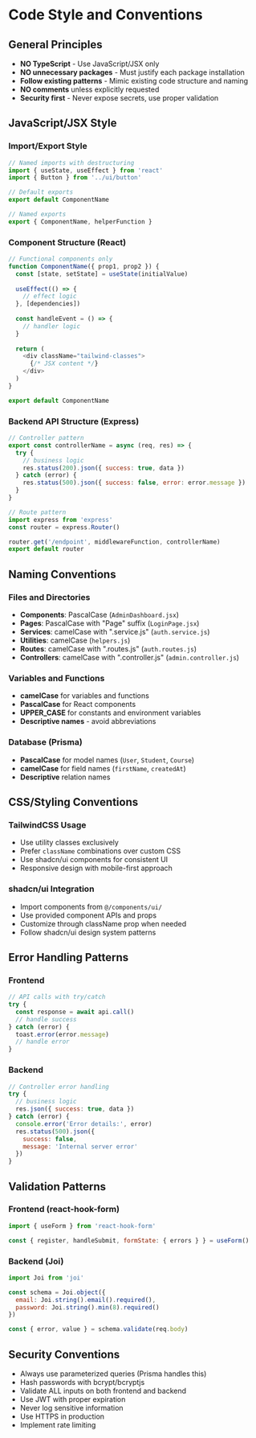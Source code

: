 # Code Style and Conventions

## General Principles
- **NO TypeScript** - Use JavaScript/JSX only
- **NO unnecessary packages** - Must justify each package installation
- **Follow existing patterns** - Mimic existing code structure and naming
- **NO comments** unless explicitly requested
- **Security first** - Never expose secrets, use proper validation

## JavaScript/JSX Style

### Import/Export Style
```javascript
// Named imports with destructuring
import { useState, useEffect } from 'react'
import { Button } from '../ui/button'

// Default exports
export default ComponentName

// Named exports  
export { ComponentName, helperFunction }
```

### Component Structure (React)
```javascript
// Functional components only
function ComponentName({ prop1, prop2 }) {
  const [state, setState] = useState(initialValue)
  
  useEffect(() => {
    // effect logic
  }, [dependencies])
  
  const handleEvent = () => {
    // handler logic
  }
  
  return (
    <div className="tailwind-classes">
      {/* JSX content */}
    </div>
  )
}

export default ComponentName
```

### Backend API Structure (Express)
```javascript
// Controller pattern
export const controllerName = async (req, res) => {
  try {
    // business logic
    res.status(200).json({ success: true, data })
  } catch (error) {
    res.status(500).json({ success: false, error: error.message })
  }
}

// Route pattern  
import express from 'express'
const router = express.Router()

router.get('/endpoint', middlewareFunction, controllerName)
export default router
```

## Naming Conventions

### Files and Directories
- **Components**: PascalCase (`AdminDashboard.jsx`)
- **Pages**: PascalCase with "Page" suffix (`LoginPage.jsx`)
- **Services**: camelCase with ".service.js" (`auth.service.js`)
- **Utilities**: camelCase (`helpers.js`)
- **Routes**: camelCase with ".routes.js" (`auth.routes.js`)
- **Controllers**: camelCase with ".controller.js" (`admin.controller.js`)

### Variables and Functions
- **camelCase** for variables and functions
- **PascalCase** for React components
- **UPPER_CASE** for constants and environment variables
- **Descriptive names** - avoid abbreviations

### Database (Prisma)
- **PascalCase** for model names (`User`, `Student`, `Course`)
- **camelCase** for field names (`firstName`, `createdAt`)
- **Descriptive** relation names

## CSS/Styling Conventions

### TailwindCSS Usage
- Use utility classes exclusively
- Prefer `className` combinations over custom CSS
- Use shadcn/ui components for consistent UI
- Responsive design with mobile-first approach

### shadcn/ui Integration
- Import components from `@/components/ui/`
- Use provided component APIs and props
- Customize through className prop when needed
- Follow shadcn/ui design system patterns

## Error Handling Patterns

### Frontend
```javascript
// API calls with try/catch
try {
  const response = await api.call()
  // handle success
} catch (error) {
  toast.error(error.message)
  // handle error
}
```

### Backend
```javascript
// Controller error handling
try {
  // business logic
  res.json({ success: true, data })
} catch (error) {
  console.error('Error details:', error)
  res.status(500).json({ 
    success: false, 
    message: 'Internal server error' 
  })
}
```

## Validation Patterns

### Frontend (react-hook-form)
```javascript
import { useForm } from 'react-hook-form'

const { register, handleSubmit, formState: { errors } } = useForm()
```

### Backend (Joi)
```javascript
import Joi from 'joi'

const schema = Joi.object({
  email: Joi.string().email().required(),
  password: Joi.string().min(8).required()
})

const { error, value } = schema.validate(req.body)
```

## Security Conventions
- Always use parameterized queries (Prisma handles this)
- Hash passwords with bcrypt/bcryptjs
- Validate ALL inputs on both frontend and backend
- Use JWT with proper expiration
- Never log sensitive information
- Use HTTPS in production
- Implement rate limiting